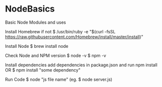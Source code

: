 # NodeBasics
Basic Node Modules and uses

Install Homebrew if not
$ /usr/bin/ruby -e "$(curl -fsSL https://raw.githubusercontent.com/Homebrew/install/master/install)"

Install Node
$ brew install node

Check Node and NPM version
$ node -v
$ npm -v

Install dependencies
add dependencies in package.json and run npm install
OR
$ npm install "some dependency"

Run Code 
$ node "js file name" (eg. $ node server.js)
